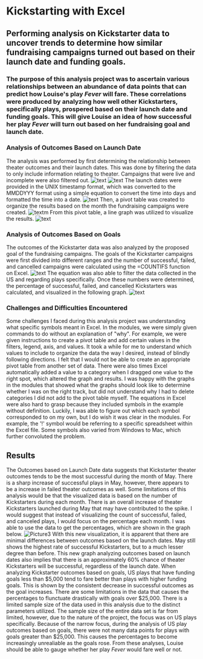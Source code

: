 # Kickstarting with Excel

## Performing analysis on Kickstarter data to uncover trends to determine how similar fundraising campaigns turned out based on their launch date and funding goals.

### The purpose of this analysis project was to ascertain various relationships between an abundance of data points that can predict how Louise's play _Fever_ will fare. These correlations were produced by analyzing how well other Kickstarters, specifically plays, prospered based on their launch date and funding goals. This will give Louise an idea of how successful her play _Fever_ will turn out based on her fundraising goal and launch date.

### Analysis of Outcomes Based on Launch Date
The analysis was performed by first determining the relationship between theater outcomes and their launch dates. This was done by filtering the data to only include information relating to theater. Campaigns that were live and incomplete were also filtered out. 
![text](https://github.com/carrotdip/kickstarter-analysis/blob/e9d9352f7438ad9075a3240b94870218a91decc7/Screen%20Shot%202021-10-21%20at%206.48.47%20PM.png)
![text](https://github.com/carrotdip/kickstarter-analysis/blob/e9d9352f7438ad9075a3240b94870218a91decc7/Screen%20Shot%202021-10-21%20at%206.49.09%20PM.png)
The launch dates were provided in the UNIX timestamp format, which was converted to the MMDDYYY format using a simple equation to convert the time into days and formatted the time into a date. 
![text](https://github.com/carrotdip/kickstarter-analysis/blob/a388f0d66b7decdd73b840500b3cdb326715a0e0/Screen%20Shot%202021-10-21%20at%206.55.46%20PM.png)
Then, a pivot table was created to organize the results based on the month the fundraising campaigns were created. 
![text](https://github.com/carrotdip/kickstarter-analysis/blob/e9d9352f7438ad9075a3240b94870218a91decc7/Screen%20Shot%202021-10-21%20at%206.45.14%20PM.png)m
From this pivot table, a line graph was utilized to visualize the results.
![text](https://github.com/carrotdip/kickstarter-analysis/blob/f2dcf9816123c1bec2a1d9c3c49e991f962d77c1/Theater_Outcomes_Vs_Launch.png)

### Analysis of Outcomes Based on Goals
The outcomes of the Kickstarter data was also analyzed by the proposed goal of the fundraising campaigns. The goals of the Kickstarter campaigns were first divided into different ranges and the number of successful, failed, and cancelled campaigns were calculated using the =COUNTIFS function on Excel. 
![text](https://github.com/carrotdip/kickstarter-analysis/blob/e9d9352f7438ad9075a3240b94870218a91decc7/Screen%20Shot%202021-10-21%20at%206.50.14%20PM.png)
The equation was also able to filter the data collected in the US and regarding plays specifically. Once these numbers were determined, the percentage of successful, failed, and cancelled Kickstarters was calculated, and visualized in the following graph.
![text](https://github.com/carrotdip/kickstarter-analysis/blob/cce9f7f97e530c5b7feb86d76e137020e98e2505/Outcomes_vs_Goals.png)

### Challenges and Difficulties Encountered
Some challenges I faced during this analysis project was understanding what specific symbols meant in Excel. In the modules, we were simply given commands to do without an explanation of "why". For example, we were given instructions to create a pivot table and add certain values in the filters, legend, axis, and values. It took a while for me to understand which values to include to organize the data the way I desired, instead of blindly following directions. I felt that I would not be able to create an appropriate pivot table from another set of data. There were also times Excel automatically added a value to a category when I dragged one value to the right spot, which altered the graph and results. I was happy with the graphs in the modules that showed what the graphs should look like to determine whether I was on the right track, but did not understand why I had to delete categories I did not add to the pivot table myself. 
The equations in Excel were also hard to grasp because they included symbols in the example without definition. Luckily, I was able to figure out which each symbol corresponded to on my own, but I do wish it was clear in the modules. For example, the '!' symbol would be referring to a specific spreadsheet within the Excel file. Some symbols also varied from Windows to Mac, which further convoluted the problem. 

## Results
The Outcomes based on Launch Date data suggests that Kickstarter theater outcomes tends to be the most successful during the month of May. There is a sharp increase of successful plays in May, however, there appears to be a increase in failed theater outcomes as well. Some limitations of this analysis would be that the visualized data is based on the number of Kickstarters during each month. There is an overall increase of theater Kickstarters launched during May that may have contributed to the spike. I would suggest that instead of visualizing the count of successful, failed, and canceled plays, I would focus on the percentage each month. I was able to use the data to get the percentages, which are shown in the graph below. 
![Picture3](https://user-images.githubusercontent.com/92421274/138391762-5f9172f3-7e5d-4076-bdac-25c7572d4d29.png)
With this new visualization, it is apparent that there are minimal differences between outcomes based on the launch dates. May still shows the highest rate of successful Kickstarters, but to a much lesser degree than before. This new graph analyzing outcomes based on launch dates also implies that there is an approximately 60% chance of theater Kickstarters will be successful, regardless of the launch date.
When analyzing Kickstarter outcomes based on goals, US plays that have funding goals less than $5,000 tend to fare better than plays with higher funding goals. This is shown by the consistent decrease in successful outcomes as the goal increases. There are some limitations in the data that causes the percentages to flunctuate drastically with goals over $25,000. There is a limited sample size of the data used in this analysis due to the distinct parameters utilized. The sample size of the entire data set is far from limited, however, due to the nature of the project, the focus was on US plays specifically. Because of the narrow focus, during the analysis of US play outcomes based on goals, there were not many data points for plays with goals greater than $25,000. This causes the percentages to become increasingly unrealiable as the goals rose. From these analyses, Louise should be able to gauge whether her play _Fever_ would fare well or not.

